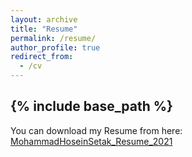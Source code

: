 ```yaml
---
layout: archive
title: "Resume"
permalink: /resume/
author_profile: true
redirect_from:
  - /cv
---
```


{% include base_path %}
-----
You can download my Resume from here: [MohammadHoseinSetak_Resume_2021](https://mhstk.github.io/files/MohammadHoseinSetak_Resume_2021.pdf)
